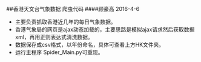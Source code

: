 ##香港天文台气象数据 爬虫代码
####顾豪高 2016-4-6
* 主要负责抓取香港近几年的每日气象数据。
* 香港气象局的网页是ajax动态加载的，主要思路是模拟ajax请求然后获取数据xml，再用正则表达式清洗数据。
* 数据保存成csv格式，以年份命名，具体可查看上方HK文件夹。
* 运行主程序 Spider_Main.py可重现。